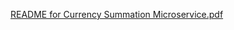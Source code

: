 [README for Currency Summation Microservice.pdf](https://github.com/user-attachments/files/16486430/README.for.Currency.Summation.Microservice.pdf)
